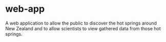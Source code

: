 web-app
=======
A web application to allow the public to discover the hot springs around New Zealand and to allow scientists to view gathered data from those hot springs.